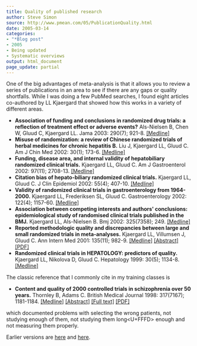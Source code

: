 ```yaml
---
title: Quality of published research
author: Steve Simon
source: http://www.pmean.com/05/PublicationQuality.html
date: 2005-03-14
categories:
- "*Blog post"
- 2005
- Being updated
- Systematic overviews
output: html_document
page_update: partial
---
```


One of the big advantages of meta-analysis is that it allows you to
review a series of publications in an area to see if there are any
gaps or quality shortfalls. While I was doing a few PubMed searches, I
found eight articles co-authored by LL Kjaergard that showed how this
works in a variety of different areas.

- **Association of funding and conclusions in randomized drug
trials: a reflection of treatment effect or adverse events?**
Als-Nielsen B, Chen W, Gluud C, Kjaergard LL. Jama 2003: 290(7);
921-8.
[\[Medline\]](http://www.ncbi.nlm.nih.gov/entrez/query.fcgi?cmd=Retrieve&db=PubMed&list_uids=12928469&dopt=Abstract)
- **Misuse of randomization: a review of Chinese randomized trials
of herbal medicines for chronic hepatitis B.** Liu J, Kjaergard
LL, Gluud C. Am J Chin Med 2002: 30(1); 173-6.
[\[Medline\]](http://www.ncbi.nlm.nih.gov/entrez/query.fcgi?cmd=Retrieve&db=PubMed&list_uids=12067091&dopt=Abstract)
- **Funding, disease area, and internal validity of hepatobiliary
randomized clinical trials.** Kjaergard LL, Gluud C. Am J
Gastroenterol 2002: 97(11); 2708-13.
[\[Medline\]](http://www.ncbi.nlm.nih.gov/entrez/query.fcgi?cmd=Retrieve&db=PubMed&list_uids=12425537&dopt=Abstract)
- **Citation bias of hepato-biliary randomized clinical trials.**
Kjaergard LL, Gluud C. J Clin Epidemiol 2002: 55(4); 407-10.
[\[Medline\]](http://www.ncbi.nlm.nih.gov/entrez/query.fcgi?cmd=Retrieve&db=PubMed&list_uids=11927210&dopt=Abstract)
- **Validity of randomized clinical trials in gastroenterology from
1964-2000.** Kjaergard LL, Frederiksen SL, Gluud C.
Gastroenterology 2002: 122(4); 1157-60.
[\[Medline\]](http://www.ncbi.nlm.nih.gov/entrez/query.fcgi?cmd=Retrieve&db=PubMed&list_uids=11910365&dopt=Abstract)
- **Association between competing interests and authors'
conclusions: epidemiological study of randomised clinical trials
published in the BMJ.** Kjaergard LL, Als-Nielsen B. Bmj 2002:
325(7358); 249.
[\[Medline\]](http://www.ncbi.nlm.nih.gov/entrez/query.fcgi?cmd=Retrieve&db=PubMed&list_uids=12153921&dopt=Abstract)
- **Reported methodologic quality and discrepancies between large
and small randomized trials in meta-analyses.** Kjaergard LL,
Villumsen J, Gluud C. Ann Intern Med 2001: 135(11); 982-9.
[\[Medline\]](http://www.ncbi.nlm.nih.gov/entrez/query.fcgi?cmd=Retrieve&db=PubMed&list_uids=11730399&dopt=Abstract)
[\[Abstract\]](http://www.annals.org/cgi/content/abstract/135/11/982)
[\[PDF\]](http://www.annals.org/cgi/reprint/135/11/982.pdf)
- **Randomized clinical trials in HEPATOLOGY: predictors of
quality.** Kjaergard LL, Nikolova D, Gluud C. Hepatology 1999:
30(5); 1134-8.
[\[Medline\]](http://www.ncbi.nlm.nih.gov/entrez/query.fcgi?cmd=Retrieve&db=PubMed&list_uids=10534332&dopt=Abstract)

The classic reference that I commonly cite in my training classes is

- **Content and quality of 2000 controlled trials in schizophrenia
over 50 years.** Thornley B, Adams C. British Medical Journal
1998: 317(7167); 1181-1184.
[\[Medline\]](http://www.ncbi.nlm.nih.gov/entrez/query.fcgi?cmd=Retrieve&db=PubMed&list_uids=9794850&dopt=Abstract)
[\[Abstract\]](http://bmj.com/cgi/content/abstract/317/7167/1181)
[\[Full text\]](http://bmj.com/cgi/content/full/317/7167/1181)
[\[PDF\]](http://bmj.com/cgi/reprint/317/7167/1181.pdf)

which documented problems with selecting the wrong patients, not
studying enough of them, not studying them long<U+FFFD> enough and not
measuring them properly.

Earlier versions are [here][sim1] and [here][sim2].

[sim1]: http://www.pmean.com/05/PublicationQuality.html
[sim2]: http://new.pmean.com/publication-quality/

